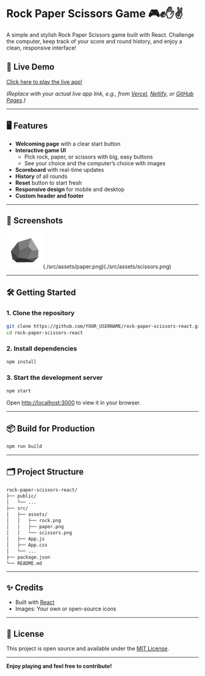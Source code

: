 # Rock Paper Scissors Game 🎮✊✋✌️

A simple and stylish Rock Paper Scissors game built with React. Challenge the computer, keep track of your score and round history, and enjoy a clean, responsive interface!

## 🚀 Live Demo

[Click here to play the live app!](https://YOUR_LIVE_LINK_HERE)

*(Replace with your actual live app link, e.g., from [Vercel](https://vercel.com/), [Netlify](https://netlify.com/), or [GitHub Pages](https://pages.github.com/).)*

---

## 🖥️ Features

- **Welcoming page** with a clear start button
- **Interactive game UI**
  - Pick rock, paper, or scissors with big, easy buttons
  - See your choice and the computer’s choice with images
- **Scoreboard** with real-time updates
- **History** of all rounds
- **Reset** button to start fresh
- **Responsive design** for mobile and desktop
- **Custom header and footer**

---

## 📸 Screenshots

![Game screenshot](./src/assets/rock.png)(./src/assets/paper.png)(./src/assets/scissors.png) <!-- Replace with a real screenshot of your app if possible -->

---

## 🛠️ Getting Started

### 1. Clone the repository

```bash
git clone https://github.com/YOUR_USERNAME/rock-paper-scissors-react.git
cd rock-paper-scissors-react
```

### 2. Install dependencies

```bash
npm install
```

### 3. Start the development server

```bash
npm start
```

Open [http://localhost:3000](http://localhost:3000) to view it in your browser.

---

## 📦 Build for Production

```bash
npm run build
```

---

## 🗂️ Project Structure

```
rock-paper-scissors-react/
├── public/
│   └── ...
├── src/
│   ├── assets/
│   │   ├── rock.png
│   │   ├── paper.png
│   │   └── scissors.png
│   ├── App.js
│   ├── App.css
│   └── ...
├── package.json
└── README.md
```

---

## ✨ Credits

- Built with [React](https://react.dev/)
- Images: Your own or open-source icons

---

## 📝 License

This project is open source and available under the [MIT License](LICENSE).

---

**Enjoy playing and feel free to contribute!**
